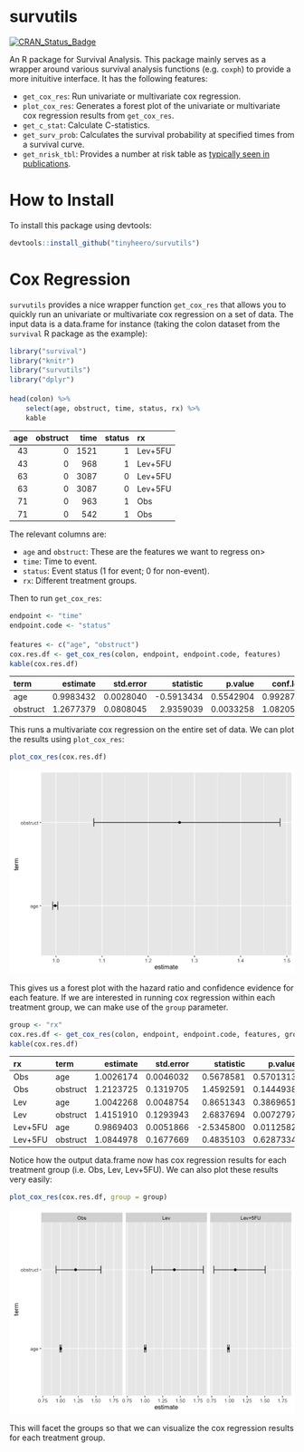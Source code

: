 <!-- README.md is generated from README.Rmd. Please edit that file -->
survutils
=========

[![CRAN\_Status\_Badge](http://www.r-pkg.org/badges/version/survutils)](http://cran.r-project.org/package=survutils)

An R package for Survival Analysis. This package mainly serves as a wrapper around various survival analysis functions (e.g. `coxph`) to provide a more inituitive interface. It has the following features:

-   `get_cox_res`: Run univariate or multivariate cox regression.
-   `plot_cox_res`: Generates a forest plot of the univariate or multivariate cox regression results from `get_cox_res`.
-   `get_c_stat`: Calculate C-statistics.
-   `get_surv_prob`: Calculates the survival probability at specified times from a survival curve.
-   `get_nrisk_tbl`: Provides a number at risk table as [typically seen in publications](https://mcfromnz.wordpress.com/2011/11/06/kaplan-meier-survival-plot-with-at-risk-table/).

How to Install
==============

To install this package using devtools:

``` r
devtools::install_github("tinyheero/survutils")
```

Cox Regression
==============

`survutils` provides a nice wrapper function `get_cox_res` that allows you to quickly run an univariate or multivariate cox regression on a set of data. The input data is a data.frame for instance (taking the colon dataset from the `survival` R package as the example):

``` r
library("survival")
library("knitr")
library("survutils")
library("dplyr")

head(colon) %>%
    select(age, obstruct, time, status, rx) %>%
    kable
```

|  age|  obstruct|  time|  status| rx      |
|----:|---------:|-----:|-------:|:--------|
|   43|         0|  1521|       1| Lev+5FU |
|   43|         0|   968|       1| Lev+5FU |
|   63|         0|  3087|       0| Lev+5FU |
|   63|         0|  3087|       0| Lev+5FU |
|   71|         0|   963|       1| Obs     |
|   71|         0|   542|       1| Obs     |

The relevant columns are:

-   `age` and `obstruct`: These are the features we want to regress on\>
-   `time`: Time to event.
-   `status`: Event status (1 for event; 0 for non-event).
-   `rx`: Different treatment groups.

Then to run `get_cox_res`:

``` r
endpoint <- "time"
endpoint.code <- "status"
 
features <- c("age", "obstruct")
cox.res.df <- get_cox_res(colon, endpoint, endpoint.code, features)
kable(cox.res.df)
```

| term     |   estimate|  std.error|   statistic|    p.value|   conf.low|  conf.high|
|:---------|----------:|----------:|-----------:|----------:|----------:|----------:|
| age      |  0.9983432|  0.0028040|  -0.5913434|  0.5542904|  0.9928717|   1.003845|
| obstruct |  1.2677379|  0.0808045|   2.9359039|  0.0033258|  1.0820531|   1.485287|

This runs a multivariate cox regression on the entire set of data. We can plot the results using `plot_cox_res`:

``` r
plot_cox_res(cox.res.df)
```

![](README-images/get_cox_res_example-1.png)

This gives us a forest plot with the hazard ratio and confidence evidence for each feature. If we are interested in running cox regression within each treatment group, we can make use of the `group` parameter.

``` r
group <- "rx"
cox.res.df <- get_cox_res(colon, endpoint, endpoint.code, features, group)
kable(cox.res.df)
```

| rx      | term     |   estimate|  std.error|   statistic|    p.value|   conf.low|  conf.high|
|:--------|:---------|----------:|----------:|-----------:|----------:|----------:|----------:|
| Obs     | age      |  1.0026174|  0.0046032|   0.5678581|  0.5701313|  0.9936124|  1.0117040|
| Obs     | obstruct |  1.2123725|  0.1319705|   1.4592591|  0.1444938|  0.9360576|  1.5702528|
| Lev     | age      |  1.0042268|  0.0048754|   0.8651343|  0.3869651|  0.9946764|  1.0138689|
| Lev     | obstruct |  1.4151910|  0.1293943|   2.6837694|  0.0072797|  1.0981822|  1.8237097|
| Lev+5FU | age      |  0.9869403|  0.0051866|  -2.5345800|  0.0112582|  0.9769584|  0.9970242|
| Lev+5FU | obstruct |  1.0844978|  0.1677669|   0.4835103|  0.6287334|  0.7805940|  1.5067186|

Notice how the output data.frame now has cox regression results for each treatment group (i.e. Obs, Lev, Lev+5FU). We can also plot these results very easily:

``` r
plot_cox_res(cox.res.df, group = group)
```

![](README-images/get_cox_res_group_example-1.png)

This will facet the groups so that we can visualize the cox regression results for each treatment group.
